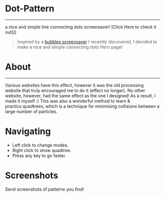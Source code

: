 # Dot-Pattern
<hr>
 a nice and simple line connecting dots screensaver! 
[Click Here to check it out]()

> Inspired by a [bubbles screensaver](https://p5js-screensaver.rayhanadev.repl.co/) I recently discovered, I decided to make a nice and simple connecting dots Hero page!
# About
<hr>
Various websites have this effect, however it was the old processing website that truly encouraged me to do it (effect no longer). No other website, however, had the same effect as the one I designed! As a result, I made it myself :)
This was also a wonderful method to learn & practics quadtrees, which is a technique for minimising collisions between a large number of particles.

# Navigating
- Left click to change modes.
- Right click to show quadtree.
- Press any key to go faster.

# Screenshots




Send screenshots of patterns you find!